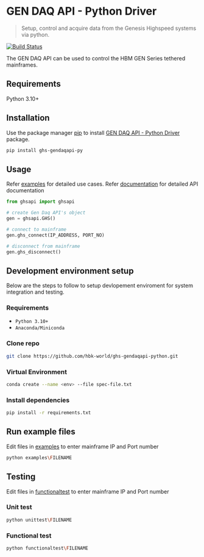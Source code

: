 # GEN DAQ API - Python Driver
> Setup, control and acquire data from the Genesis Highspeed systems via python.

[![Build Status](https://dev.azure.com/GenesisHighSpeed/GHS%20ESW/_apis/build/status/hbk-world.ghs-gendaqapi-python?branchName=main)](https://dev.azure.com/GenesisHighSpeed/GHS%20ESW/_build/latest?definitionId=117&branchName=main)

The GEN DAQ API can be used to control the HBM GEN Series tethered mainframes.

## Requirements

Python 3.10+

## Installation

Use the package manager [pip](https://pip.pypa.io/en/stable/) to install [GEN DAQ API - Python Driver](https://pypi.org/project/ghs-gendaqapi-python/) package.

```bash
pip install ghs-gendaqapi-py
```

## Usage

Refer [examples](./examples) for detailed use cases. 
Refer [documentation](https://refactored-engine-3e569069.pages.github.io/html/index.html) for detailed API documentation

```python
from ghsapi import ghsapi

# create Gen Daq API's object
gen = ghsapi.GHS()

# connect to mainframe
gen.ghs_connect(IP_ADDRESS, PORT_NO)

# disconnect from mainframe
gen.ghs_disconnect()
```

## Development environment setup

Below are the steps to follow to setup devlopement enviroment for system integration and testing.

### Requirements

- `Python 3.10+`
- `Anaconda/Miniconda`

### Clone repo

```bash
git clone https://github.com/hbk-world/ghs-gendaqapi-python.git
```

### Virtual Environment

```bash
conda create --name <env> --file spec-file.txt
```

### Install dependencies

```bash
pip install -r requirements.txt
```

## Run example files

Edit files in [examples](./examples) to enter mainframe IP and Port number

```bash
python examples\FILENAME
```

## Testing

Edit files in [functionaltest](./functionaltest) to enter mainframe IP and Port number

### Unit test

```bash
python unittest\FILENAME
```

### Functional test

```bash
python functionaltest\FILENAME
```
